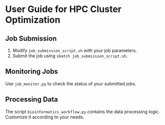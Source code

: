 # User Guide for HPC Cluster Optimization

## Job Submission
1. Modify `job_submission_script.sh` with your job parameters.
2. Submit the job using `sbatch job_submission_script.sh`.

## Monitoring Jobs
Use `job_monitor.py` to check the status of your submitted jobs.

## Processing Data
The script `bioinformatics_workflow.py` contains the data processing logic. Customize it according to your needs.
